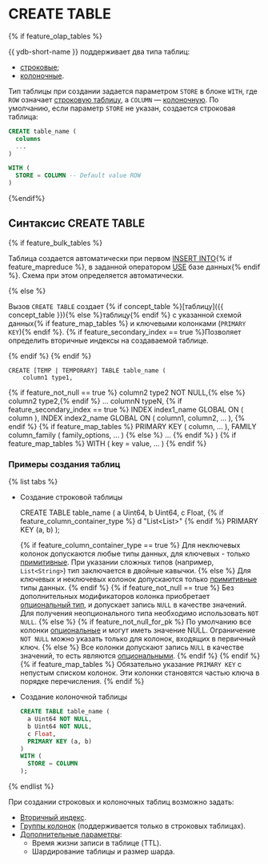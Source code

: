 # CREATE TABLE

{% if feature_olap_tables %}

{{ ydb-short-name }} поддерживает два типа таблиц:

* [строковые](../../../../concepts/datamodel/table.md);
* [колоночные](../../../../concepts/datamodel/table.md#column-tables).

Тип таблицы при создании задается параметром `STORE` в блоке `WITH`, где `ROW` означает [строковую таблицу](../../../../concepts/datamodel/table.md), а `COLUMN` — [колоночную](../../../../concepts/datamodel/table.md#column-tables). По умолчанию, если параметр `STORE` не указан, создается строковая таблица:

```sql
CREATE table_name (
  columns 
  ...
)

WITH (
  STORE = COLUMN -- Default value ROW
)
```

{%endif%}

## Синтаксис CREATE TABLE

{% if feature_bulk_tables %}

Таблица создается автоматически при первом [INSERT INTO](insert_into.md){% if feature_mapreduce %}, в заданной оператором [USE](../use.md) базе данных{% endif %}. Схема при этом определяется автоматически.

{% else %}

Вызов `CREATE TABLE` создает {% if concept_table %}[таблицу]({{ concept_table }}){% else %}таблицу{% endif %} с указанной схемой данных{% if feature_map_tables %}  и ключевыми колонками (`PRIMARY KEY`){% endif %}. {% if feature_secondary_index == true %}Позволяет определить вторичные индексы на создаваемой таблице.

{% endif %}
{% endif %}

    CREATE [TEMP | TEMPORARY] TABLE table_name (
        column1 type1,
{% if feature_not_null == true %}        column2 type2 NOT NULL,{% else %}        column2 type2,{% endif %}
        ...
        columnN typeN,
{% if feature_secondary_index == true %}
        INDEX index1_name GLOBAL ON ( column ),
        INDEX index2_name GLOBAL ON ( column1, column2, ... ),
{% endif %}
{% if feature_map_tables %}
        PRIMARY KEY ( column, ... ),
        FAMILY column_family ( family_options, ... )
{% else %}
        ...
{% endif %}
    )
{% if feature_map_tables %}
    WITH ( key = value, ... )
{% endif %}

### Примеры создания таблиц

{% list tabs %}

- Создание строковой таблицы


    CREATE TABLE table_name (
      a Uint64,
      b Uint64,
      c Float,
      {% if feature_column_container_type %}    d "List<List<Int32>>" {% endif %}
      PRIMARY KEY (a, b)
    );
   

  {% if feature_column_container_type == true %}
  Для неключевых колонок допускаются любые типы данных, для ключевых - только [примитивные](../../types/primitive.md). При указании сложных типов (например, `List<String>`) тип заключается в двойные кавычки.
  {% else %}
  Для ключевых и неключевых колонок допускаются только [примитивные](../../types/primitive.md) типы данных.
  {% endif %}
  {% if feature_not_null == true %}
  Без дополнительных модификаторов колонка приобретает [опциональный тип](../../types/optional.md), и допускает запись `NULL` в качестве значений. Для получения неопционального типа необходимо использовать `NOT NULL`.
  {% else %}
  {% if feature_not_null_for_pk %}
  По умолчанию все колонки [опциональные](../../types/optional.md) и могут иметь значение NULL. Ограничение `NOT NULL` можно указать только для колонок, входящих в первичный ключ.
  {% else %}
  Все колонки допускают запись `NULL` в качестве значений, то есть являются [опциональными](../../types/optional.md).
  {% endif %}
  {% endif %}
  {% if feature_map_tables %}
  Обязательно указание `PRIMARY KEY` с непустым списком колонок. Эти колонки становятся частью ключа в порядке перечисления.
  {% endif %}

- Создание колоночной таблицы

  ```sql
  CREATE TABLE table_name (
    a Uint64 NOT NULL,
    b Uint64 NOT NULL,
    c Float,
    PRIMARY KEY (a, b)
  )
  WITH (
    STORE = COLUMN
  );
  ```  

{% endlist %}

При создании строковых и колоночных таблиц возможно задать:
* [Вторичный индекс](secondary_index.md).
* [Группы колонок](family.md) (поддерживается только в строковых таблицах).
* [Дополнительные параметры](with.md):
  + Время жизни записи в таблице (TTL).
  + Шардирование таблицы и размер шарда.